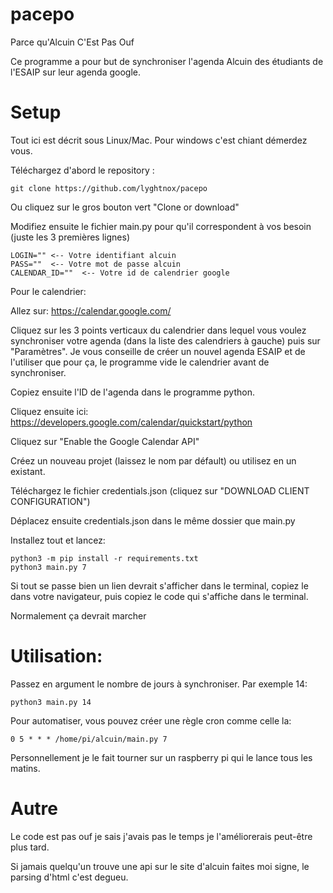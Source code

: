 # pacepo
Parce qu'Alcuin C'Est Pas Ouf

Ce programme a pour but de synchroniser l'agenda Alcuin des étudiants de l'ESAIP sur leur agenda google.

# Setup

Tout ici est décrit sous Linux/Mac. Pour windows c'est chiant démerdez vous.

Téléchargez d'abord le repository :
```
git clone https://github.com/lyghtnox/pacepo
```
Ou cliquez sur le gros bouton vert "Clone or download"

Modifiez ensuite le fichier main.py pour qu'il correspondent à vos besoin (juste les 3 premières lignes)
```
LOGIN="" <-- Votre identifiant alcuin 
PASS=""  <-- Votre mot de passe alcuin
CALENDAR_ID=""  <-- Votre id de calendrier google
```
Pour le calendrier:

Allez sur: https://calendar.google.com/

Cliquez sur les 3 points verticaux du calendrier dans lequel vous voulez synchroniser votre agenda (dans la liste des calendriers à gauche) puis sur "Paramètres". Je vous conseille de créer un nouvel agenda ESAIP et de l'utiliser que pour ça, le programme vide le calendrier avant de synchroniser.

Copiez ensuite l'ID de l'agenda dans le programme python.

Cliquez ensuite ici: https://developers.google.com/calendar/quickstart/python

Cliquez sur "Enable the Google Calendar API"

Créez un nouveau projet (laissez le nom par défault) ou utilisez en un existant.

Téléchargez le fichier credentials.json (cliquez sur "DOWNLOAD CLIENT CONFIGURATION")

Déplacez ensuite credentials.json dans le même dossier que main.py

Installez tout et lancez:
```
python3 -m pip install -r requirements.txt
python3 main.py 7
```
Si tout se passe bien un lien devrait s'afficher dans le terminal, copiez le dans votre navigateur, puis copiez le code qui s'affiche dans le terminal.

Normalement ça devrait marcher

# Utilisation:

Passez en argument le nombre de jours à synchroniser. Par exemple 14:
```
python3 main.py 14
```
Pour automatiser, vous pouvez créer une règle cron comme celle la:
```
0 5 * * * /home/pi/alcuin/main.py 7
```
Personnellement je le fait tourner sur un raspberry pi qui le lance tous les matins.

# Autre
Le code est pas ouf je sais j'avais pas le temps je l'améliorerais peut-être plus tard.

Si jamais quelqu'un trouve une api sur le site d'alcuin faites moi signe, le parsing d'html c'est degueu.
